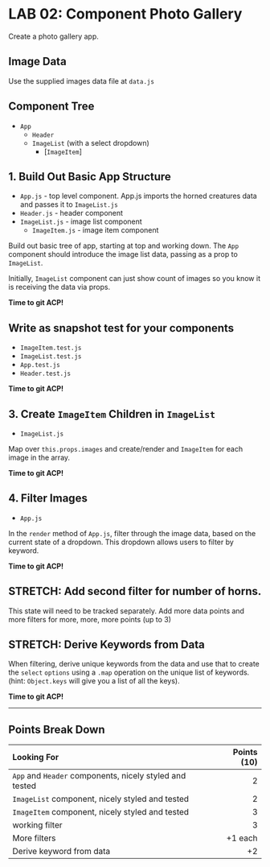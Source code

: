 LAB 02: Component Photo Gallery
===

Create a photo gallery app.

## Image Data

Use the supplied images data file at `data.js`

## Component Tree

- `App`
    - `Header`
    - `ImageList` (with a select dropdown)
        - [`ImageItem`]

## 1. Build Out Basic App Structure

- `App.js` - top level component. App.js imports the horned creatures data and passes it to `ImageList.js`
- `Header.js` - header component
- `ImageList.js` - image list component
    - `ImageItem.js` - image item component

Build out basic tree of app, starting at top and working down. The `App` component should introduce the image list data, passing as a prop to `ImageList`. 

Initially, `ImageList` component can just show count of images so you know it is receiving the data via props.

**Time to git ACP!**

## Write as snapshot test for your components
- `ImageItem.test.js`
- `ImageList.test.js`
- `App.test.js`
- `Header.test.js`

**Time to git ACP!**

## 3. Create `ImageItem` Children in `ImageList`

- `ImageList.js`

Map over `this.props.images` and create/render and `ImageItem` for each image in the array.

**Time to git ACP!**

## 4. Filter Images

- `App.js`

In the `render` method of `App.js`, filter through the image data, based on the current state of a dropdown. This dropdown allows users to filter by keyword.

**Time to git ACP!**

## STRETCH: Add second filter for number of horns.

This state will need to be tracked separately. Add more data points and more filters for more, more, more points (up to 3)

## STRETCH: Derive Keywords from Data

When filtering, derive unique keywords from the data and use that to create the `select` `options` using a `.map` operation on the unique list of keywords. (hint: `Object.keys` will give you a list of all the keys).

**Time to git ACP!**

---

## Points Break Down

Looking For | Points (10)
:--|--:
`App` and `Header` components, nicely styled and tested | 2
`ImageList` component, nicely styled and tested | 2
`ImageItem` component, nicely styled and tested | 3
working filter | 3
More filters | +1 each
Derive keyword from data | +2